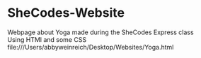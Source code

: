 # SheCodes-Website
Webpage about Yoga made during the SheCodes Express class 
<br />
Using HTMl and some CSS 
<br />
file:///Users/abbyweinreich/Desktop/Websites/Yoga.html
